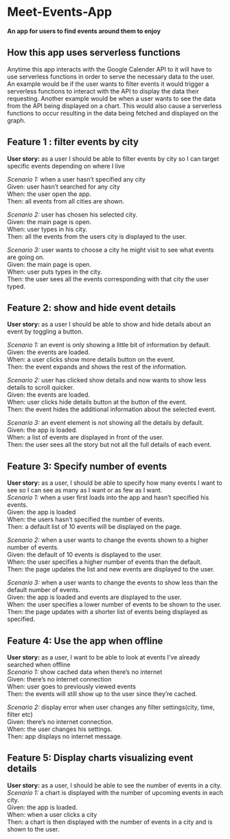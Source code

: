 # Meet-Events-App

**An app for users to find events around them to enjoy**

## How this app uses serverless functions

Anytime this app interacts with the Google Calender API to it will have to use serverless functions in order to serve the necessary data to the user. An example would be if the user wants to filter events it would trigger a serverless functions to interact with the API to display the data their requesting. Another example would be when a user wants to see the data from the API being displayed on a chart. This would also cause a serverless functions to occur resulting in the data being fetched and displayed on the graph.

## Feature 1 : filter events by city

**User story:** as a user I should be able to filter events by city so I can target specific events depending on where I live

_Scenario 1:_ when a user hasn’t specified any city </br>
Given: user hasn’t searched for any city </br>
When: the user open the app. </br>
Then: all events from all cities are shown. </br>

_Scenario 2:_ user has chosen his selected city. </br>
Given: the main page is open. </br>
When: user types in his city. </br>
Then: all the events from the users city is displayed to the user. </br>

_Scenario 3:_ user wants to choose a city he might visit to see what events are going on. </br>
Given: the main page is open. </br>
When: user puts types in the city. </br>
Then: the user sees all the events corresponding with that city the user typed. </br>

## Feature 2: show and hide event details

**User story:** as a user I should be able to show and hide details about an event by toggling a button.

_Scenario 1:_ an event is only showing a little bit of information by default. </br>
Given: the events are loaded. </br>
When: a user clicks show more details button on the event. </br>
Then: the event expands and shows the rest of the information. </br>

_Scenario 2:_ user has clicked show details and now wants to show less details to scroll quicker. </br>
Given: the events are loaded. </br>
When: user clicks hide details button at the button of the event. </br>
Then: the event hides the additional information about the selected event. </br>

_Scenario 3:_ an event element is not showing all the details by default. </br>
Given: the app is loaded. </br>
When: a list of events are displayed in front of the user. </br>
Then: the user sees all the story but not all the full details of each event. </br>

## Feature 3: Specify number of events

**User story:** as a user, I should be able to specify how many events I want to see so I can see as many as I want or as few as I want. </br>
_Scenario 1:_ when a user first loads into the app and hasn’t specified his events. </br>
Given: the app is loaded </br>
When: the users hasn’t specified the number of events. </br>
Then: a default list of 10 events will be displayed on the page. </br>

_Scenario 2:_ when a user wants to change the events shown to a higher number of events. </br>
Given: the default of 10 events is displayed to the user. </br>
When: the user specifies a higher number of events than the default. </br>
Then: the page updates the list and new events are displayed to the user. </br>

_Scenario 3:_ when a user wants to change the events to show less than the default number of events. </br>
Given: the app is loaded and events are displayed to the user. </br>
When: the user specifies a lower number of events to be shown to the user. </br>
Then: the page updates with a shorter list of events being displayed as specified. </br>

## Feature 4: Use the app when offline

**User story:** as a user, I want to be able to look at events I’ve already searched when offline </br>
_Scenario 1:_ show cached data when there’s no internet </br>
Given: there’s no internet connection </br>
When: user goes to previously viewed events </br>
Then: the events will still show up to the user since they’re cached. </br>

_Scenario 2:_ display error when user changes any filter settings(city, time, filter etc) </br>
Given: there’s no internet connection. </br>
When: the user changes his settings. </br>
Then: app displays no internet message. </br>

## Feature 5: Display charts visualizing event details

**User story:** as a user, I should be able to see the number of events in a city. </br>
_Scenario 1:_ a chart is displayed with the number of upcoming events in each city. </br>
Given: the app is loaded. </br>
When: when a user clicks a city </br>
Then: a chart is then displayed with the number of events in a city and is shown to the user.

